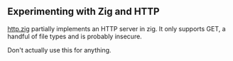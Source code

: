 ## Experimenting with Zig and HTTP

[http.zig](http.zig) partially implements an HTTP server in zig.
It only supports GET, a handful of file types and is probably insecure.

Don't actually use this for anything.
